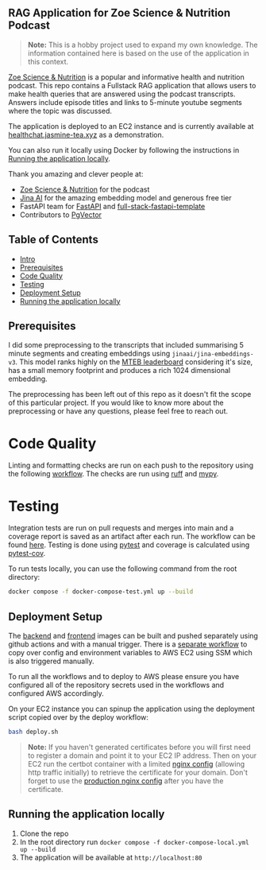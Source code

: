 ## RAG Application for Zoe Science & Nutrition Podcast

> **Note:** This is a hobby project used to expand my own knowledge. The information contained here is based on the use of the application in this context.

[Zoe Science & Nutrition](https://www.youtube.com/@joinZOE) is a popular and informative health and nutrition podcast. This repo contains a Fullstack RAG application that allows users to make health queries that are answered using the podcast transcripts. Answers include episode titles and links to 5-minute youtube segments where the topic was discussed.

The application is deployed to an EC2 instance and is currently available at [healthchat.jasmine-tea.xyz](https://healthchat.jasmine-tea.xyz/) as a demonstration.

You can also run it locally using Docker by following the instructions in [Running the application locally](#running-the-application-locally).

Thank you amazing and clever people at:

- [Zoe Science & Nutrition](https://www.youtube.com/@joinZOE) for the podcast
- [Jina AI](https://jina.ai/) for the amazing embedding model and generous free tier
- FastAPI team for [FastAPI](https://fastapi.tiangolo.com/) and [full-stack-fastapi-template](https://github.com/fastapi/full-stack-fastapi-template)
- Contributors to [PgVector](https://github.com/pgvector/pgvector)

## Table of Contents

- [Intro](#rag-application-for-zoe-science--nutrition-podcast)
- [Prerequisites](#prerequisites)
- [Code Quality](#code-quality)
- [Testing](#testing)
- [Deployment Setup](#deployment-setup)
- [Running the application locally](#running-the-application-locally)

## Prerequisites

I did some preprocessing to the transcripts that included summarising 5 minute segments and creating embeddings using `jinaai/jina-embeddings-v3`. This model ranks highly on the [MTEB leaderboard](https://huggingface.co/spaces/mteb/leaderboard) considering it's size, has a small memory footprint and produces a rich 1024 dimensional embedding.

The preprocessing has been left out of this repo as it doesn't fit the scope of this particular project. If you would like to know more about the preprocessing or have any questions, please feel free to reach out.

# Code Quality

Linting and formatting checks are run on each push to the repository using the following [workflow](.github/workflows/linting-backend.yml). The checks are run using [ruff](https://docs.astral.sh/ruff/) and [mypy](https://mypy.readthedocs.io/en/stable/).

# Testing

Integration tests are run on pull requests and merges into main and a coverage report is saved as an artifact after each run. The workflow can be found [here](.github/workflows/integration-tests-backend.yml). Testing is done using [pytest](https://docs.pytest.org/en/6.2.x/) and coverage is calculated using [pytest-cov](https://github.com/pytest-dev/pytest-cov).

To run tests locally, you can use the following command from the root directory:

```bash
docker compose -f docker-compose-test.yml up --build
```

## Deployment Setup

The [backend](.github/workflows/build-and-push-backend.yml) and [frontend](.github/workflows/build-and-push-frontend.yml) images can be built and pushed separately using github actions and with a manual trigger. There is a [separate workflow](.github/workflows/deploy.yml) to copy over config and environment variables to AWS EC2 using SSM which is also triggered manually.

To run all the workflows and to deploy to AWS please ensure you have configured all of the repository secrets used in the workflows and configured AWS accordingly.

On your EC2 instance you can spinup the application using the deployment script copied over by the deploy workflow:

```bash
bash deploy.sh
```

> **Note:**
> If you haven't generated certificates before you will first need to register a domain and point it to your EC2 IP address. Then on your EC2 run the certbot container with a limited [nginx config](/nginx.conf) (allowing http traffic initially) to retrieve the certificate for your domain. Don't forget to use the [production nginx config](/nginx.deployment.conf) after you have the certificate.

## Running the application locally

1. Clone the repo
2. In the root directory run `docker compose -f docker-compose-local.yml up --build`
3. The application will be available at `http://localhost:80`
